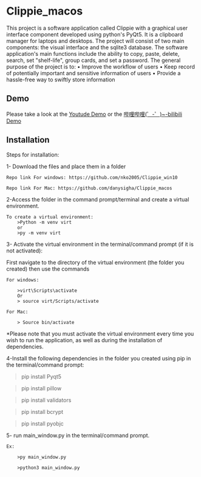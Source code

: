 # Clippie_macos
This project is a software application called Clippie with a graphical user interface component developed using python's PyQt5. It is a clipboard manager for laptops and desktops. The project will consist of two main components: the visual interface and the sqlite3 database. The software application's main functions include the ability to copy, paste, delete, search, set "shelf-life", group cards, and set a password. The general purpose of the project is to:   • Improve the workflow of users  • Keep record of potentially important and sensitive information of users  • Provide a hassle-free way to swiftly store information

## Demo
Please take a look at the [Youtude Demo](https://www.youtube.com/watch?v=Sw2OPs7z708) or the [哔哩哔哩(゜-゜)~-bilibili Demo](https://www.bilibili.com/video/BV1Aj411y7v5/?pop_share=1&vd_source=216a25346cda652ed687f6c2b8028063)


## Installation

Steps for installation:

1- Download the files and place them in a folder 

	Repo link For windows: https://github.com/nko2005/Clippie_win10
	
	Repo link For Mac: https://github.com/danysigha/Clippie_macos
	

2-Access the folder in the command prompt/terminal and create a virtual environment.

	To create a virtual environment:
		>Python -m venv virt
		or
		>py -m venv virt 

3- Activate the virtual environment in the terminal/command prompt (if it is not activated):

First navigate to the directory of the virtual environment (the folder you created) then use the commands

	For windows:
	
		>virt\Scripts\activate
		Or
		> source virt/Scripts/activate
		
	For Mac:
		
		> Source bin/activate

*Please note that you must activate the virtual environment every time you wish to run the application, as well as during the installation of dependencies.
	

4-Install the following  dependencies in the folder you created  using pip in the terminal/command prompt:

> pip install Pyqt5

> pip install pillow 

> pip install validators

> pip install bcrypt

> pip install pyobjc


5- run main_window.py in the terminal/command prompt.

	Ex:
	
		>py main_window.py
		
		>python3 main_window.py
